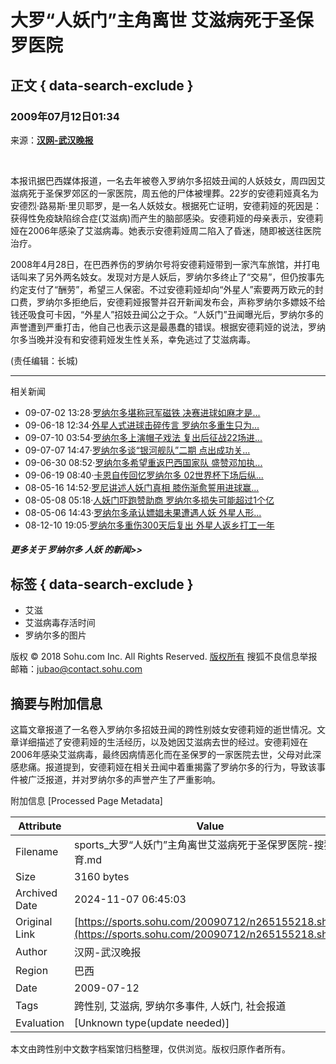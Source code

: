 # 大罗“人妖门”主角离世 艾滋病死于圣保罗医院

## 正文 { data-search-exclude }


### 2009年07月12日01:34 

来源：**[汉网-武汉晚报](https://cjmp.cnhan.com/whwb/html/2009-07/12/content_1663376.htm)**

&nbsp;

本报讯据巴西媒体报道，一名去年被卷入罗纳尔多招妓丑闻的人妖妓女，周四因艾滋病死于圣保罗郊区的一家医院，周五他的尸体被埋葬。22岁的安德莉娅真名为安德烈·路易斯·里贝耶罗，是一名人妖妓女。根据死亡证明，安德莉娅的死因是：获得性免疫缺陷综合症(艾滋病)而产生的脑部感染。安德莉娅的母亲表示，安德莉娅在2006年感染了艾滋病毒。她表示安德莉娅周二陷入了昏迷，随即被送往医院治疗。

2008年4月28日，在巴西养伤的罗纳尔号将安德莉娅带到一家汽车旅馆，并打电话叫来了另外两名妓女。发现对方是人妖后，罗纳尔多终止了“交易”，但仍按事先约定支付了“酬劳”，希望三人保密。不过安德莉娅却向“外星人”索要两万欧元的封口费，罗纳尔多拒绝后，安德莉娅报警并召开新闻发布会，声称罗纳尔多嫖妓不给钱还吸食可卡因，“外星人”招妓丑闻公之于众。“人妖门”丑闻曝光后，罗纳尔多的声誉遭到严重打击，他自己也表示这是最愚蠢的错误。根据安德莉娅的说法，罗纳尔多当晚并没有和安德莉娅发生性关系，幸免逃过了艾滋病毒。

(责任编辑：长城)

---

相关新闻
- 09-07-02 13:28·[罗纳尔多堪称冠军磁铁 决赛进球如麻才是...](https://sports.sohu.com/20090702/n264929818.shtml)
- 09-06-18 12:34·[外星人式进球击碎传言 罗纳尔多重生只为...](https://sports.sohu.com/20090618/n264607675.shtml)
- 09-07-10 03:54·[罗纳尔多上演帽子戏法 复出后征战22场进...](https://sports.sohu.com/20090710/n265113007.shtml)
- 09-07-07 14:47·[罗纳尔多谈“银河舰队”二期 点出成功关...](https://sports.sohu.com/20090707/n265048982.shtml)
- 09-06-30 08:52·[罗纳尔多希望重返巴西国家队 盛赞邓加执...](https://sports.sohu.com/20090630/n264859154.shtml)
- 09-06-19 08:40·[卡恩自传回忆罗纳尔多 02世界杯下场后纵...](https://sports.sohu.com/20090619/n264620361.shtml)
- 08-05-16 14:52·[罗尼讲述人妖门真相 膝伤渐愈誓用进球赢...](https://sports.sohu.com/20080516/n256903153.shtml)
- 08-05-08 05:18·[人妖门吓跑赞助商 罗纳尔多损失可能超过1个亿](https://sports.sohu.com/20080508/n256724931.shtml)
- 08-05-06 14:43·[罗纳尔多承认嫖娼未果遭遇人妖 外星人形...](https://sports.sohu.com/20080506/n256694845.shtml)
- 08-12-10 19:05·[罗纳尔多重伤300天后复出 外星人返乡打工一年](https://sports.sohu.com/20081210/n261134768.shtml)

##### 更多关于 **罗纳尔多 人妖** 的新闻>>

## 标签 { data-search-exclude }
- 艾滋
- 艾滋病毒存活时间
- 罗纳尔多的图片

版权 © 2018 Sohu.com Inc. All Rights Reserved. 
[版权所有](https://corp.sohu.com/s2007/copyright/) 
搜狐不良信息举报邮箱：[jubao@contact.sohu.com](mailto:jubao@contact.sohu.com)

## 摘要与附加信息

<!-- tcd_abstract -->
这篇文章报道了一名卷入罗纳尔多招妓丑闻的跨性别妓女安德莉娅的逝世情况。文章详细描述了安德莉娅的生活经历，以及她因艾滋病去世的经过。安德莉娅在2006年感染艾滋病毒，最终因病情恶化而在圣保罗的一家医院去世，父母对此深感悲痛。报道提到，安德莉娅在相关丑闻中着重揭露了罗纳尔多的行为，导致该事件被广泛报道，并对罗纳尔多的声誉产生了严重影响。
<!-- tcd_abstract_end -->

附加信息 [Processed Page Metadata]

| Attribute       | Value                                  |
|-----------------|----------------------------------------|
| Filename        | sports_大罗“人妖门”主角离世艾滋病死于圣保罗医院-搜狐体育.md                             |
| Size            | 3160 bytes                           |
| Archived Date   | 2024-11-07 06:45:03                             |
| Original Link   | [https://sports.sohu.com/20090712/n265155218.shtml](https://sports.sohu.com/20090712/n265155218.shtml)                       |
| Author          | 汉网-武汉晚报                               |
| Region          | 巴西                               |
| Date            | 2009-07-12                                 |
| Tags            | 跨性别, 艾滋病, 罗纳尔多事件, 人妖门, 社会报道                                 |
| Evaluation            | [Unknown type(update needed)]                                 |
<!-- tcd_table_end -->

本文由跨性别中文数字档案馆归档整理，仅供浏览。版权归原作者所有。
